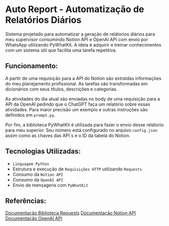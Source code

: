 # Auto Report - Automatização de Relatórios Diários

   Sistema projetado para automatizar a geração de relátorios diários para meu supervisor consumindo Notion API e OpenAI APi com envio por WhatsApp utilizando PyWhatKit. A ideia é adquirir e treinar conhecimentos com um sistema útil que facilita uma tarefa repetitiva.

## Funcionamento:

   A partir de uma requisição para a API do Notion são extraídas informações do meu planejamento profissional. As tarefas são transformadas em dicionários com seus títulos, descrições e categorias.

   As atividades do dia atual são enviadas no body de uma requisição para a API da OpenAI pedindo que o ChatGPT faça um relatório sobre essas atividades. Para maior precisão um exemplo e  outras instruções são definidos em ```prompt.py```.

   Por fim, a biblioteca PyWhatKit é utilizada para fazer o envio desse relátorio para meu superior. Seu número está configurado no arquivo ```config.json``` assim como as chaves das API´s e o ID da tabela do Notion.

## Tecnologias Utilizadas:

   * `Linguagem Python`
   * Estrutura e execução de ```Requisições HTTP``` utilizando ```Requests```
   * Consumo da ```Notion API``` 
   * Consumo da ```OpenAI API```
   * Envio de mensagens com ```PyWhatKit```

## Referências:

   [Documentação Biblioteca Requests](https://requests.readthedocs.io/en/latest/)
   [Documentação Notion API](https://developers.notion.com/reference/intro)
   [Documentação OpenAI API](https://platform.openai.com/docs/introduction)
